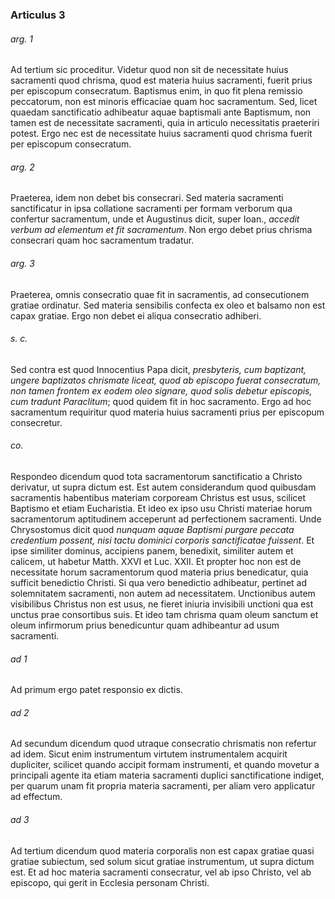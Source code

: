 ### Articulus 3

###### arg. 1
Ad tertium sic proceditur. Videtur quod non sit de necessitate huius sacramenti quod chrisma, quod est materia huius sacramenti, fuerit prius per episcopum consecratum. Baptismus enim, in quo fit plena remissio peccatorum, non est minoris efficaciae quam hoc sacramentum. Sed, licet quaedam sanctificatio adhibeatur aquae baptismali ante Baptismum, non tamen est de necessitate sacramenti, quia in articulo necessitatis praeteriri potest. Ergo nec est de necessitate huius sacramenti quod chrisma fuerit per episcopum consecratum.

###### arg. 2
Praeterea, idem non debet bis consecrari. Sed materia sacramenti sanctificatur in ipsa collatione sacramenti per formam verborum qua confertur sacramentum, unde et Augustinus dicit, super Ioan., *accedit verbum ad elementum et fit sacramentum*. Non ergo debet prius chrisma consecrari quam hoc sacramentum tradatur.

###### arg. 3
Praeterea, omnis consecratio quae fit in sacramentis, ad consecutionem gratiae ordinatur. Sed materia sensibilis confecta ex oleo et balsamo non est capax gratiae. Ergo non debet ei aliqua consecratio adhiberi.

###### s. c.
Sed contra est quod Innocentius Papa dicit, *presbyteris, cum baptizant, ungere baptizatos chrismate liceat, quod ab episcopo fuerat consecratum, non tamen frontem ex eodem oleo signare, quod solis debetur episcopis, cum tradunt Paraclitum*; quod quidem fit in hoc sacramento. Ergo ad hoc sacramentum requiritur quod materia huius sacramenti prius per episcopum consecretur.

###### co.
Respondeo dicendum quod tota sacramentorum sanctificatio a Christo derivatur, ut supra dictum est. Est autem considerandum quod quibusdam sacramentis habentibus materiam corpoream Christus est usus, scilicet Baptismo et etiam Eucharistia. Et ideo ex ipso usu Christi materiae horum sacramentorum aptitudinem acceperunt ad perfectionem sacramenti. Unde Chrysostomus dicit quod *nunquam aquae Baptismi purgare peccata credentium possent, nisi tactu dominici corporis sanctificatae fuissent*. Et ipse similiter dominus, accipiens panem, benedixit, similiter autem et calicem, ut habetur Matth. XXVI et Luc. XXII. Et propter hoc non est de necessitate horum sacramentorum quod materia prius benedicatur, quia sufficit benedictio Christi. Si qua vero benedictio adhibeatur, pertinet ad solemnitatem sacramenti, non autem ad necessitatem. Unctionibus autem visibilibus Christus non est usus, ne fieret iniuria invisibili unctioni qua est unctus prae consortibus suis. Et ideo tam chrisma quam oleum sanctum et oleum infirmorum prius benedicuntur quam adhibeantur ad usum sacramenti.

###### ad 1
Ad primum ergo patet responsio ex dictis.

###### ad 2
Ad secundum dicendum quod utraque consecratio chrismatis non refertur ad idem. Sicut enim instrumentum virtutem instrumentalem acquirit dupliciter, scilicet quando accipit formam instrumenti, et quando movetur a principali agente ita etiam materia sacramenti duplici sanctificatione indiget, per quarum unam fit propria materia sacramenti, per aliam vero applicatur ad effectum.

###### ad 3
Ad tertium dicendum quod materia corporalis non est capax gratiae quasi gratiae subiectum, sed solum sicut gratiae instrumentum, ut supra dictum est. Et ad hoc materia sacramenti consecratur, vel ab ipso Christo, vel ab episcopo, qui gerit in Ecclesia personam Christi.


